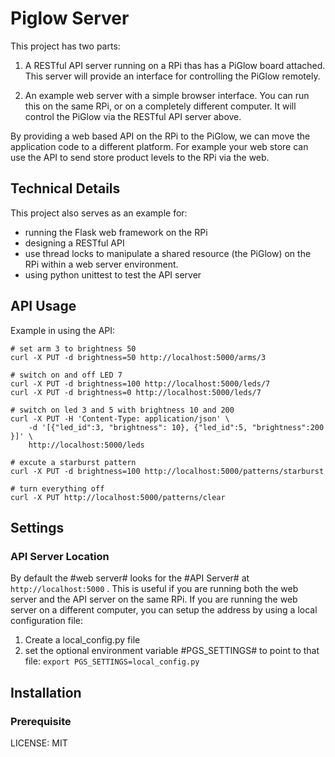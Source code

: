 Piglow Server
=============

This project has two parts:

1. A RESTful API server running on a RPi thas has a PiGlow board attached. This server will provide an interface for controlling the PiGlow remotely.

2. An example web server with a simple browser interface. You can run this on the same RPi, or on a completely different computer. It will control the PiGlow via the RESTful API server above.

By providing a web based API on the RPi to the PiGlow, we can move the application code to a different platform. For example your web store can use the API to send store product levels to the RPi via the web.

Technical Details
---------------------

This project also serves as an example for:

- running the Flask web framework on the RPi
- designing a RESTful API
- use thread locks to manipulate a shared resource (the PiGlow) on the RPi within a web server environment.
- using python unittest to test the API server


API Usage
---------

Example in using the API:

    # set arm 3 to brightness 50
    curl -X PUT -d brightness=50 http://localhost:5000/arms/3

    # switch on and off LED 7
    curl -X PUT -d brightness=100 http://localhost:5000/leds/7
    curl -X PUT -d brightness=0 http://localhost:5000/leds/7

    # switch on led 3 and 5 with brightness 10 and 200
    curl -X PUT -H 'Content-Type: application/json' \
        -d '[{"led_id":3, "brightness": 10}, {"led_id":5, "brightness":200 }]' \
        http://localhost:5000/leds

    # excute a starburst pattern
    curl -X PUT -d brightness=100 http://localhost:5000/patterns/starburst

    # turn everything off
    curl -X PUT http://localhost:5000/patterns/clear

Settings
------------

### API Server Location

By default the #web server# looks for the #API Server# at `http://localhost:5000` .
This is useful if you are running both the web server and the API server on the
same RPi. If you are running the web server on a different computer, you can
setup the address by using a local configuration file:

1. Create a local_config.py file
2. set the optional environment variable #PGS_SETTINGS# to point to that file:
` export PGS_SETTINGS=local_config.py `


Installation
-----------------------

### Prerequisite



LICENSE: MIT
